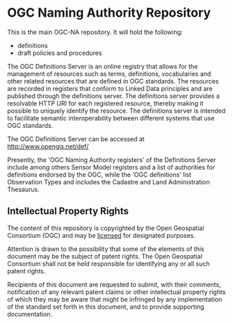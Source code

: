 # OGC Naming Authority Repository

This is the main OGC-NA repository. It will hold the following:

* definitions 
* draft policies and procedures

The OGC Definitions Server is an online registry that allows for the management of resources such as terms, definitions, vocabularies and other related resources that are defined in OGC standards. The resources are recorded in registers that conform to Linked Data principles and are published through the definitions server. The definitions server provides a resolvable HTTP URI for each registered resource, thereby making it possible to uniquely identify the resource. The definitions server is intended to facilitate semantic interoperability between different systems that use OGC standards. 

The OGC Definitions Server can be accessed at http://www.opengis.net/def/

Presently, the 'OGC Naming Authority registers' of the Definitions Server include among others Sensor Model registers and a list of authorities for definitions endorsed by the OGC, while the 'OGC definitions' list Observation Types and includes the Cadastre and Land Administration Thesaurus.

## Intellectual Property Rights

The content of this repository is copyrighted by the Open Geospatial Consortium (OGC) and may be [licensed](https://github.com/opengeospatial/er_template/blob/master/LICENSE) for designated purposes.

Attention is drawn to the possibility that some of the elements of this document may be the subject of patent rights. The Open Geospatial Consortium shall not be held responsible for identifying any or all such patent rights.

Recipients of this document are requested to submit, with their comments, notification of any relevant patent claims or other intellectual property rights of which they may be aware that might be infringed by any implementation of the standard set forth in this document, and to provide supporting documentation.

